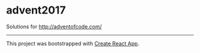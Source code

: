 # advent2017
Solutions for http://adventofcode.com/

---
This project was bootstrapped with [Create React App](https://github.com/facebookincubator/create-react-app).
